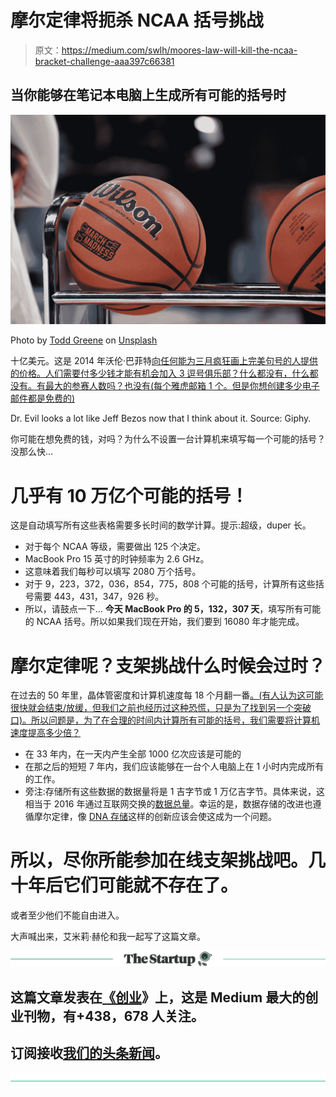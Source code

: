 # 摩尔定律将扼杀 NCAA 括号挑战

> 原文：<https://medium.com/swlh/moores-law-will-kill-the-ncaa-bracket-challenge-aaa397c66381>

## 当你能够在笔记本电脑上生成所有可能的括号时

![](img/cbc8d88c6477fe898e66af8a558199c0.png)

Photo by [Todd Greene](https://unsplash.com/@tarheeltodd?utm_source=medium&utm_medium=referral) on [Unsplash](https://unsplash.com?utm_source=medium&utm_medium=referral)

十亿美元。这是 2014 年沃伦·巴菲特[向任何能为三月疯狂画上完美句号的人提供的价格。人们需要付多少钱才能有机会加入 3 逗号俱乐部？什么都没有，什么都没有。有最大的参赛人数吗？也没有(每个雅虎邮箱 1 个。但是你想创建多少电子邮件都是免费的)](https://www.cnbc.com/2019/03/21/inside-warren-buffetts-multimillion-dollar-march-madness-challenge.html)

Dr. Evil looks a lot like Jeff Bezos now that I think about it. Source: Giphy.

你可能在想免费的钱，对吗？为什么不设置一台计算机来填写每一个可能的括号？没那么快…

# 几乎有 10 万亿个可能的括号！

这是自动填写所有这些表格需要多长时间的数学计算。提示:超级，duper 长。

*   对于每个 NCAA 等级，需要做出 125 个决定。
*   MacBook Pro 15 英寸的时钟频率为 2.6 GHz。
*   这意味着我们每秒可以填写 2080 万个括号。
*   对于 9，223，372，036，854，775，808 个可能的括号，计算所有这些括号需要 443，431，347，926 秒。
*   所以，请鼓点一下… **今天 MacBook Pro 的 5，132，307 天**，填写所有可能的 NCAA 括号。所以如果我们现在开始，我们要到 16080 年才能完成。

# 摩尔定律呢？支架挑战什么时候会过时？

在过去的 50 年里，晶体管密度和计算机速度每 18 个月翻一番[。(有人认为这可能很快就会结束/放缓，但我们之前也经历过这种恐慌，只是为了找到另一个突破口)。所以问题是，为了在合理的时间内计算所有可能的括号，我们需要将计算机速度提高多少倍？](https://en.wikipedia.org/wiki/Moore%27s_law)

*   在 33 年内，在一天内产生全部 1000 亿次应该是可能的
*   在那之后的短短 7 年内，我们应该能够在一台个人电脑上在 1 小时内完成所有的工作。
*   旁注:存储所有这些数据的数据量将是 1 吉字节或 1 万亿吉字节。具体来说，这相当于 2016 年通过互联网交换的[数据总量](https://blogs.cisco.com/sp/the-zettabyte-era-officially-begins-how-much-is-that)。幸运的是，数据存储的改进也遵循摩尔定律，像 [DNA 存储](https://www.wired.com/story/the-rise-of-dna-data-storage/)这样的创新应该会使这成为一个问题。

# 所以，尽你所能参加在线支架挑战吧。几十年后它们可能就不存在了。

或者至少他们不能自由进入。

大声喊出来，艾米莉·赫伦和我一起写了这篇文章。

[![](img/308a8d84fb9b2fab43d66c117fcc4bb4.png)](https://medium.com/swlh)

## 这篇文章发表在[《创业](https://medium.com/swlh)》上，这是 Medium 最大的创业刊物，有+438，678 人关注。

## 订阅接收[我们的头条新闻](https://growthsupply.com/the-startup-newsletter/)。

[![](img/b0164736ea17a63403e660de5dedf91a.png)](https://medium.com/swlh)